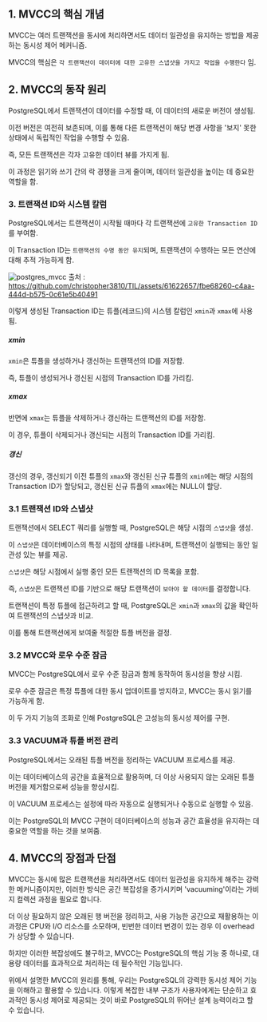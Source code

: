 

## 1. MVCC의 핵심 개념

MVCC는 여러 트랜잭션을 동시에 처리하면서도 데이터 일관성을 유지하는 방법을 제공하는 동시성 제어 메커니즘. 

MVCC의 핵심은 `각 트랜잭션이 데이터에 대한 고유한 스냅샷을 가지고 작업을 수행한다` 임.

## 2. MVCC의 동작 원리

PostgreSQL에서 트랜잭션이 데이터를 수정할 때, 이 데이터의 새로운 버전이 생성됨. 

이전 버전은 여전히 보존되며, 이를 통해 다른 트랜잭션이 해당 변경 사항을 '보지' 못한 상태에서 독립적인 작업을 수행할 수 있음.

즉, 모든 트랜잭션은 각자 고유한 데이터 뷰를 가지게 됨.

이 과정은 읽기와 쓰기 간의 락 경쟁을 크게 줄이며, 데이터 일관성을 높이는 데 중요한 역할을 함.

### 3. 트랜잭션 ID와 시스템 칼럼



PostgreSQL에서는 트랜잭션이 시작될 때마다 각 트랜잭션에 `고유한 Transaction ID`를 부여함. 

이 Transaction ID는 `트랜잭션의 수명 동안 유지`되며, 트랜잭션이 수행하는 모든 연산에 대해 추적 가능하게 함.


![postgres_mvcc](https://github.com/christopher3810/TIL/assets/61622657/fbe68260-c4aa-444d-b575-0c61e5b40491)
출처 : https://github.com/christopher3810/TIL/assets/61622657/fbe68260-c4aa-444d-b575-0c61e5b40491

이렇게 생성된 Transaction ID는 튜플(레코드)의 시스템 칼럼인 `xmin`과 `xmax`에 사용됨.

<h5>xmin</h5>

`xmin`은 튜플을 생성하거나 갱신하는 트랜잭션의 ID를 저장함. 

즉, 튜플이 생성되거나 갱신된 시점의 Transaction ID를 가리킴.

<h5>xmax</h5>

반면에 `xmax`는 튜플을 삭제하거나 갱신하는 트랜잭션의 ID를 저장함.

이 경우, 튜플이 삭제되거나 갱신되는 시점의 Transaction ID를 가리킴. 

<h5>갱신</h5>

갱신의 경우, 갱신되기 이전 튜플의 `xmax`와 갱신된 신규 튜플의 `xmin`에는 해당 시점의 Transaction ID가 할당되고, 갱신된 신규 튜플의 `xmax`에는 NULL이 할당.


### 3.1 트랜잭션 ID와 스냅샷

트랜잭션에서 SELECT 쿼리를 실행할 때, PostgreSQL은 해당 시점의 `스냅샷`을 생성.

이 `스냅샷`은 데이터베이스의 특정 시점의 상태를 나타내며, 트랜잭션이 실행되는 동안 일관성 있는 뷰를 제공.

`스냅샷`은 해당 시점에서 실행 중인 모든 트랜잭션의 ID 목록을 포함.

즉, `스냅샷`은 트랜잭션 ID를 기반으로 해당 트랜잭션이 `보아야 할 데이터`를 결정합니다.

트랜잭션이 특정 튜플에 접근하려고 할 때, PostgreSQL은 `xmin`과 `xmax`의 값을 확인하여 트랜잭션의 스냅샷과 비교.

이를 통해 트랜잭션에게 보여줄 적절한 튜플 버전을 결정.

### 3.2 MVCC와 로우 수준 잠금

MVCC는 PostgreSQL에서 로우 수준 잠금과 함께 동작하여 동시성을 향상 시킴. 

로우 수준 잠금은 특정 튜플에 대한 동시 업데이트를 방지하고, MVCC는 동시 읽기를 가능하게 함. 

이 두 가지 기능의 조화로 인해 PostgreSQL은 고성능의 동시성 제어를 구현.

### 3.3 VACUUM과 튜플 버전 관리

PostgreSQL에서는 오래된 튜플 버전을 정리하는 VACUUM 프로세스를 제공.

이는 데이터베이스의 공간을 효율적으로 활용하며, 더 이상 사용되지 않는 오래된 튜플 버전을 제거함으로써 성능을 향상시킴.

이 VACUUM 프로세스는 설정에 따라 자동으로 실행되거나 수동으로 실행할 수 있음.

이는 PostgreSQL의 MVCC 구현이 데이터베이스의 성능과 공간 효율성을 유지하는 데 중요한 역할을 하는 것을 보여줌.

## 4. MVCC의 장점과 단점

MVCC는 동시에 많은 트랜잭션을 처리하면서도 데이터 일관성을 유지하게 해주는 강력한 메커니즘이지만, 이러한 방식은 공간 복잡성을 증가시키며 'vacuuming'이라는 가비지 컬렉션 과정을 필요로 합니다.

더 이상 필요하지 않은 오래된 행 버전을 정리하고, 사용 가능한 공간으로 재활용하는 이 과정은 CPU와 I/O 리소스를 소모하며, 빈번한 데이터 변경이 있는 경우 이 overhead가 상당할 수 있습니다.

하지만 이러한 복잡성에도 불구하고, MVCC는 PostgreSQL의 핵심 기능 중 하나로, 대용량 데이터를 효과적으로 처리하는 데 필수적인 기능입니다.

위에서 설명한 MVCC의 원리를 통해, 우리는 PostgreSQL의 강력한 동시성 제어 기능을 이해하고 활용할 수 있습니다. 이렇게 복잡한 내부 구조가 사용자에게는 단순하고 효과적인 동시성 제어로 제공되는 것이 바로 PostgreSQL의 뛰어난 설계 능력이라고 할 수 있습니다.